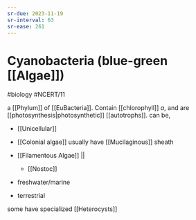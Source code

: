```yaml
---
sr-due: 2023-11-19
sr-interval: 63
sr-ease: 261
---
```

# Cyanobacteria (blue-green [[Algae]])
#biology #NCERT/11 

a [[Phylum]] of [[EuBacteria]]. 
Contain [[chlorophyll]] *a*, and are [[photosynthesis|photosynthetic]] [[autotrophs]].
can be,
 - [[Unicellular]]
 - [[Colonial algae]] usually have [[Mucilaginous]] sheath
 - [[Filamentous Algae]] ||
	 - [[Nostoc]]

- freshwater/marine
- terrestrial

some have specialized [[Heterocysts]]